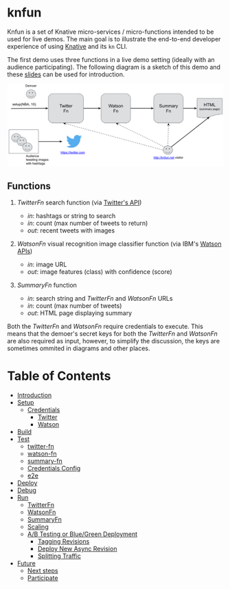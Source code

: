 # knfun

Knfun is a set of Knative micro-services / micro-functions intended to be used for live demos. The main goal is to illustrate the end-to-end developer experience of using [Knative](https://knative.dev) and its `kn` CLI.

The first demo uses three functions in a live demo setting (ideally with an audience participating). The following diagram is a sketch of this demo and these [slides](docs/demo1-slides.pdf) can be used for introduction.

![Demo sketch](docs/demo1-sketch.png)

## Functions

1. *TwitterFn* search function (via [Twitter's API](https://developer.twitter.com/en/docs))
	* _in_: hashtags or string to search
	* _in_: count (max number of tweets to return)
	* _out_: recent tweets with images

2. *WatsonFn* visual recognition image classifier function (via IBM's [Watson APIs](https://cloud.ibm.com/apidocs/visual-recognition/visual-recognition-v3))
	* _in_: image URL
	* _out_: image features (class) with confidence (score)

3. *SummaryFn* function
	* _in_: search string and *TwitterFn* and *WatsonFn* URLs
	* _in_: count (max number of tweets)
	* _out_: HTML page displaying summary

Both the *TwitterFn* and *WatsonFn* require credentials to execute. This means that the demoer's secret keys for both the *TwitterFn* and *WatsonFn* are also required as input, however, to simplify the discussion, the keys are sometimes ommited in diagrams and other places.

Table of Contents
=================

  * [Introduction](#knfun)
  * [Setup](docs/setup.md)
  	* [Credentials](docs/setup.md/#credentials)
		* [Twitter](docs/setup.md/#twitter)
		* [Watson](docs/setup.md/#watson)
  * [Build](docs/build.md)
  * [Test](docs/test.md)
   	* [twitter-fn](docs/test.md/#twitter-fn)
	* [watson-fn](docs/test.md/#watson-fn)
	* [summary-fn](docs/test.md/#summary-fn)
	* [Credentials Config](docs/test.md/#credentials-config)
	* [e2e](docs/test.md/#e2e)
  * [Deploy](docs/deploy.md)
  * [Debug](docs/debug.md)
  * [Run](docs/run.md)
   	* [TwitterFn](docs/run.md/#TwitterFn)
	* [WatsonFn](docs/run.md/#WatsonFn)
	* [SummaryFn](docs/run.md/#SummaryFn)
	* [Scaling](docs/run.md/#scaling)
	* [A/B Testing or Blue/Green Deployment](docs/run.md/#ab-testing-or-bluegreen-deployment)
		* [Tagging Revisions](docs/run.md/#tagging-revisions)
		* [Deploy New Async Revision](docs/run.md/#deploy-new-async-revision)
		* [Splitting Traffic](docs/run.md/#splitting-traffic)
  * [Future](docs/future.md)
    * [Next steps](docs/future.md/#next-step)
    * [Participate](docs/future.md/#participate)
